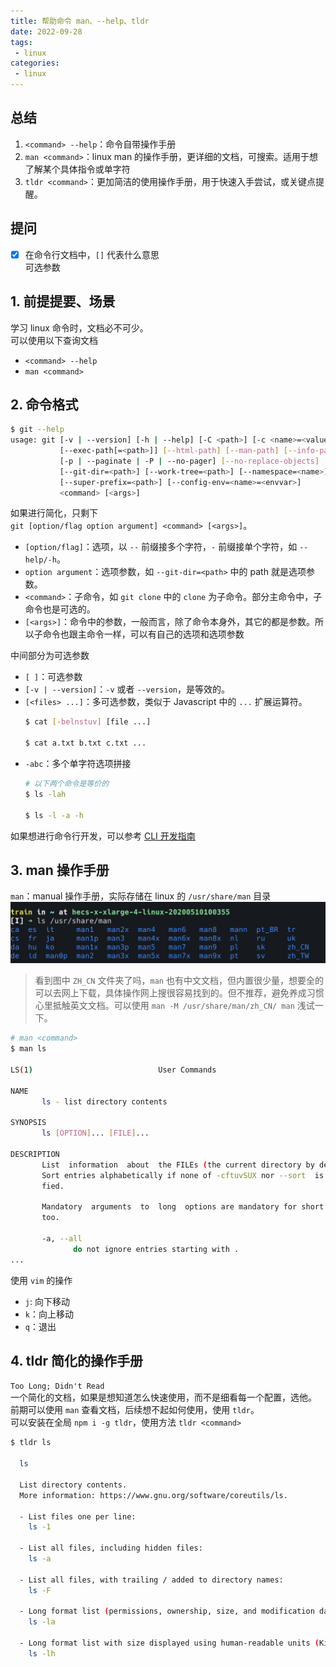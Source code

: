 ```yaml
---
title: 帮助命令 man、--help、tldr
date: 2022-09-28
tags:
 - linux
categories: 
 - linux
---
```

## 总结
1. `<command> --help`：命令自带操作手册
2. `man <command>`：linux man 的操作手册，更详细的文档，可搜索。适用于想了解某个具体指令或单字符
3. `tldr <command>`：更加简洁的使用操作手册，用于快速入手尝试，或关键点提醒。


<!-- ## 疑问
- [ ]  -->





## 提问
- [x] 在命令行文档中，`[]` 代表什么意思     
  可选参数






## 1. 前提提要、场景
学习 linux 命令时，文档必不可少。      
可以使用以下查询文档
- `<command> --help`
- `man <command>`




## 2. 命令格式
```bash
$ git --help
usage: git [-v | --version] [-h | --help] [-C <path>] [-c <name>=<value>]
           [--exec-path[=<path>]] [--html-path] [--man-path] [--info-path]
           [-p | --paginate | -P | --no-pager] [--no-replace-objects] [--bare]
           [--git-dir=<path>] [--work-tree=<path>] [--namespace=<name>]
           [--super-prefix=<path>] [--config-env=<name>=<envvar>]
           <command> [<args>]
```
如果进行简化，只剩下      
 `git [option/flag option argument] <command> [<args>]`。
- `[option/flag]`：选项，以 `--` 前缀接多个字符，`-` 前缀接单个字符，如 `--help/-h`。 
- `option argument`：选项参数，如 `--git-dir=<path>` 中的 path 就是选项参数。
- `<command>`：子命令，如 `git clone` 中的 `clone` 为子命令。部分主命令中，子命令也是可选的。
- `[<args>]`：命令中的参数，一般而言，除了命令本身外，其它的都是参数。所以子命令也跟主命令一样，可以有自己的选项和选项参数

中间部分为可选参数
- `[ ]`：可选参数
- `[-v | --version]`：`-v` 或者 `--version`，是等效的。
- `[<files> ...]`：多可选参数，类似于 Javascript 中的 `...` 扩展运算符。
    ```bash
    $ cat [-belnstuv] [file ...]

    $ cat a.txt b.txt c.txt ...
    ```
- `-abc`：多个单字符选项拼接
    ```bash
    # 以下两个命令是等价的
    $ ls -lah

    $ ls -l -a -h
    ```

如果想进行命令行开发，可以参考 [CLI 开发指南](https://clig.dev/#output)





## 3. man 操作手册
`man`：manual 操作手册，实际存储在 linux 的 `/usr/share/man` 目录
![](./01/1.png)
> 看到图中 `ZH_CN` 文件夹了吗，`man` 也有中文文档，但内置很少量，想要全的可以去网上下载，具体操作网上搜很容易找到的。但不推荐，避免养成习惯心里抵触英文文档。可以使用 `man -M /usr/share/man/zh_CN/ man` 浅试一下。
```bash
# man <command>
$ man ls

LS(1)                            User Commands                           LS(1)

NAME
       ls - list directory contents

SYNOPSIS
       ls [OPTION]... [FILE]...

DESCRIPTION
       List  information  about  the FILEs (the current directory by default).
       Sort entries alphabetically if none of -cftuvSUX nor --sort  is  speci-
       fied.

       Mandatory  arguments  to  long  options are mandatory for short options
       too.

       -a, --all
              do not ignore entries starting with .
...
```

使用 `vim` 的操作
- `j`: 向下移动
- `k`：向上移动
- `q`：退出






## 4. tldr 简化的操作手册
`Too Long; Didn't Read`      
一个简化的文档，如果是想知道怎么快速使用，而不是细看每一个配置，选他。          
前期可以使用 `man` 查看文档，后续想不起如何使用，使用 `tldr`。      
可以安装在全局 `npm i -g tldr`，使用方法 `tldr <command>`

```bash
$ tldr ls  

  ls

  List directory contents.
  More information: https://www.gnu.org/software/coreutils/ls.

  - List files one per line:
    ls -1

  - List all files, including hidden files:
    ls -a

  - List all files, with trailing / added to directory names:
    ls -F

  - Long format list (permissions, ownership, size, and modification date) of all files:
    ls -la

  - Long format list with size displayed using human-readable units (KiB, MiB, GiB):
    ls -lh
```















